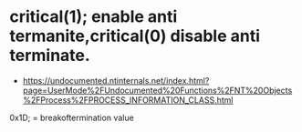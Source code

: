  # critical(1); enable anti termanite,critical(0) disable anti terminate.

 - https://undocumented.ntinternals.net/index.html?page=UserMode%2FUndocumented%20Functions%2FNT%20Objects%2FProcess%2FPROCESS_INFORMATION_CLASS.html

0x1D; =  breakoftermination value

